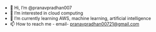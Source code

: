 - 👋 Hi, I’m @pranavpradhan007
- 👀 I’m interested in cloud computing
- 🌱 I’m currently learning AWS, machine learning, artificial intelligence
- 📫 How to reach me - email- pranavpradhan00721@gmail.com
